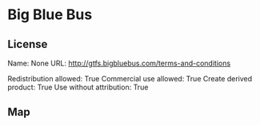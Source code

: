 # Big Blue Bus
    
## License

Name: None
URL: http://gtfs.bigbluebus.com/terms-and-conditions

Redistribution allowed: True
Commercial use allowed: True
Create derived product: True
Use without attribution: True

## Map

<WorldMap topic="stefan/public-transport/Big_Blue_Bus/vehicle_positions/#" />
